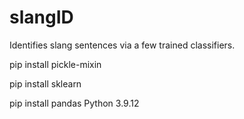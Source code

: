 # slangID
Identifies slang sentences via a few trained classifiers.

pip install pickle-mixin

pip install sklearn

pip install pandas
Python 3.9.12
